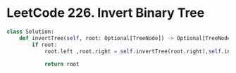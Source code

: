 # LeetCode 226.   Invert Binary Tree

```python
class Solution:
    def invertTree(self, root: Optional[TreeNode]) -> Optional[TreeNode]:
        if root:
            root.left ,root.right = self.invertTree(root.right),self.invertTree(root.left)
        
            return root
    
```